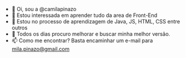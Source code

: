 - 👋 Oi, sou a @camilapinazo
- 👀 Estou interessada em aprender tudo da area de Front-End
- 🌱 Estou no processo de aprendizagem de Java, JS, HTML, CSS entre outros
- 💞️ Todos os dias procuro melhorar e buscar minha melhor versão.
- 📫 Como me encontrar? Basta encaminhar um e-mail para mila.pinazo@gmail.com

<!---
camilapinazo/camilapinazo is a ✨ special ✨ repository because its `README.md` (this file) appears on your GitHub profile.
You can click the Preview link to take a look at your changes.
--->
